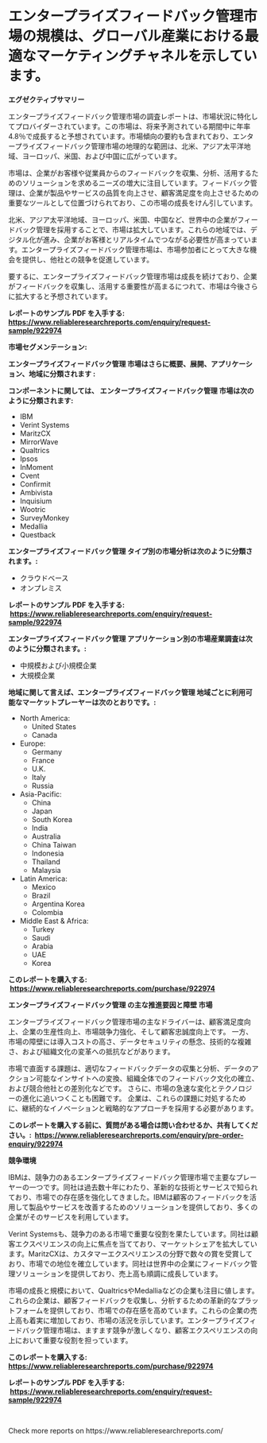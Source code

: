 <p><h1>エンタープライズフィードバック管理市場の規模は、グローバル産業における最適なマーケティングチャネルを示しています。</h1></p><p><strong>エグゼクティブサマリー</strong></p>
<p><p>エンタープライズフィードバック管理市場の調査レポートは、市場状況に特化してプロバイダーされています。この市場は、将来予測されている期間中に年率4.8％で成長すると予想されています。市場傾向の要約も含まれており、エンタープライズフィードバック管理市場の地理的な範囲は、北米、アジア太平洋地域、ヨーロッパ、米国、および中国に広がっています。</p><p>市場は、企業がお客様や従業員からのフィードバックを収集、分析、活用するためのソリューションを求めるニーズの増大に注目しています。フィードバック管理は、企業が製品やサービスの品質を向上させ、顧客満足度を向上させるための重要なツールとして位置づけられており、この市場の成長をけん引しています。</p><p>北米、アジア太平洋地域、ヨーロッパ、米国、中国など、世界中の企業がフィードバック管理を採用することで、市場は拡大しています。これらの地域では、デジタル化が進み、企業がお客様とリアルタイムでつながる必要性が高まっています。エンタープライズフィードバック管理市場は、市場参加者にとって大きな機会を提供し、他社との競争を促進しています。</p><p>要するに、エンタープライズフィードバック管理市場は成長を続けており、企業がフィードバックを収集し、活用する重要性が高まるにつれて、市場は今後さらに拡大すると予想されています。</p></p>
<p><strong>レポートのサンプル PDF を入手する: <a href="https://www.reliableresearchreports.com/enquiry/request-sample/922974">https://www.reliableresearchreports.com/enquiry/request-sample/922974</a></strong></p>
<p><strong>市場セグメンテーション:</strong></p>
<p><strong> エンタープライズフィードバック管理 市場はさらに概要、展開、アプリケーション、地域に分類されます :</strong></p>
<p><strong>コンポーネントに関しては、 エンタープライズフィードバック管理 市場は次のように分類されます: &nbsp;</strong></p>
<p><ul><li>IBM</li><li>Verint Systems</li><li>MaritzCX</li><li>MirrorWave</li><li>Qualtrics</li><li>Ipsos</li><li>InMoment</li><li>Cvent</li><li>Confirmit</li><li>Ambivista</li><li>Inquisium</li><li>Wootric</li><li>SurveyMonkey</li><li>Medallia</li><li>Questback</li></ul></p>
<p><strong> エンタープライズフィードバック管理 タイプ別の市場分析は次のように分類されます。:</strong></p>
<p><ul><li>クラウドベース</li><li>オンプレミス</li></ul></p>
<p><strong>レポートのサンプル PDF を入手する: &nbsp;<a href="https://www.reliableresearchreports.com/enquiry/request-sample/922974">https://www.reliableresearchreports.com/enquiry/request-sample/922974</a></strong></p>
<p><strong> エンタープライズフィードバック管理 アプリケーション別の市場産業調査は次のように分類されます。:</strong></p>
<p><ul><li>中規模および小規模企業</li><li>大規模企業</li></ul></p>
<p><strong>地域に関して言えば、エンタープライズフィードバック管理 地域ごとに利用可能なマーケットプレーヤーは次のとおりです。:</strong></p>
<p><ul>
    <li>
        North America:
        <ul>
            <li>United States</li>
            <li>Canada</li>
        </ul>
    </li>
    <li>
        Europe:
        <ul>
            <li>Germany</li>
            <li>France</li>
            <li>U.K.</li>
            <li>Italy</li>
            <li>Russia</li>
        </ul>
    </li>
    <li>
        Asia-Pacific:
        <ul>
            <li>China</li>
            <li>Japan</li>
            <li>South Korea</li>
            <li>India</li>
            <li>Australia</li>
            <li>China Taiwan</li>
            <li>Indonesia</li>
            <li>Thailand</li>
            <li>Malaysia</li>
        </ul>
    </li>
    <li>
        Latin America:
        <ul>
            <li>Mexico</li>
            <li>Brazil</li>
            <li>Argentina Korea</li>
            <li>Colombia</li>
        </ul>
    </li>
    <li>
        Middle East & Africa:
        <ul>
            <li>Turkey</li>
            <li>Saudi</li>
            <li>Arabia</li>
            <li>UAE</li>
            <li>Korea</li>
        </ul>
    </li>
    </ul></p>
<p><strong>このレポートを購入する: &nbsp;<a href="https://www.reliableresearchreports.com/purchase/922974">https://www.reliableresearchreports.com/purchase/922974</a></strong></p>
<p><strong>エンタープライズフィードバック管理 の主な推進要因と障壁 市場</strong></p>
<p><p>エンタープライズフィードバック管理市場の主なドライバーは、顧客満足度向上、企業の生産性向上、市場競争力強化、そして顧客忠誠度向上です。 一方、市場の障壁には導入コストの高さ、データセキュリティの懸念、技術的な複雑さ、および組織文化の変革への抵抗などがあります。</p><p>市場で直面する課題は、適切なフィードバックデータの収集と分析、データのアクション可能なインサイトへの変換、組織全体でのフィードバック文化の確立、および競合他社との差別化などです。 さらに、市場の急速な変化とテクノロジーの進化に追いつくことも困難です。 企業は、これらの課題に対処するために、継続的なイノベーションと戦略的なアプローチを採用する必要があります。</p></p>
<p><strong>このレポートを購入する前に、質問がある場合は問い合わせるか、共有してください。:&nbsp; <a href="https://www.reliableresearchreports.com/enquiry/pre-order-enquiry/922974">https://www.reliableresearchreports.com/enquiry/pre-order-enquiry/922974</a></strong></p>
<p><strong>競争環境</strong></p>
<p><p>IBMは、競争力のあるエンタープライズフィードバック管理市場で主要なプレーヤーの一つです。同社は過去数十年にわたり、革新的な技術とサービスで知られており、市場での存在感を強化してきました。IBMは顧客のフィードバックを活用して製品やサービスを改善するためのソリューションを提供しており、多くの企業がそのサービスを利用しています。</p><p>Verint Systemsも、競争力のある市場で重要な役割を果たしています。同社は顧客エクスペリエンスの向上に焦点を当てており、マーケットシェアを拡大しています。MaritzCXは、カスタマーエクスペリエンスの分野で数々の賞を受賞しており、市場での地位を確立しています。同社は世界中の企業にフィードバック管理ソリューションを提供しており、売上高も順調に成長しています。</p><p>市場の成長と規模において、QualtricsやMedalliaなどの企業も注目に値します。これらの企業は、顧客フィードバックを収集し、分析するための革新的なプラットフォームを提供しており、市場での存在感を高めています。これらの企業の売上高も着実に増加しており、市場の活況を示しています。エンタープライズフィードバック管理市場は、ますます競争が激しくなり、顧客エクスペリエンスの向上において重要な役割を担っています。</p></p>
<p><strong>このレポートを購入する: &nbsp; <a href="https://www.reliableresearchreports.com/purchase/922974">https://www.reliableresearchreports.com/purchase/922974</a></strong></p>
<p><strong>レポートのサンプル PDF を入手する: &nbsp;<a href="https://www.reliableresearchreports.com/enquiry/request-sample/922974">https://www.reliableresearchreports.com/enquiry/request-sample/922974</a></strong><strong></strong></p>
<p>&nbsp;</p>
<p>Check more reports on https://www.reliableresearchreports.com/</p>